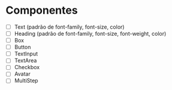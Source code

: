 # Componentes

- [ ] Text (padrão de font-family, font-size, color)
- [ ] Heading (padrão de font-family, font-size, font-weight, color)
- [ ] Box
- [ ] Button
- [ ] TextInput
- [ ] TextArea
- [ ] Checkbox
- [ ] Avatar
- [ ] MultiStep
